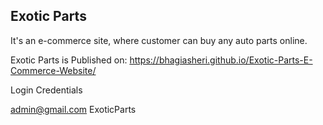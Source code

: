 ## Exotic Parts

It's an e-commerce site, where customer can buy any auto parts online.

Exotic Parts is Published on: https://bhagiasheri.github.io/Exotic-Parts-E-Commerce-Website/

Login Credentials

admin@gmail.com
ExoticParts
